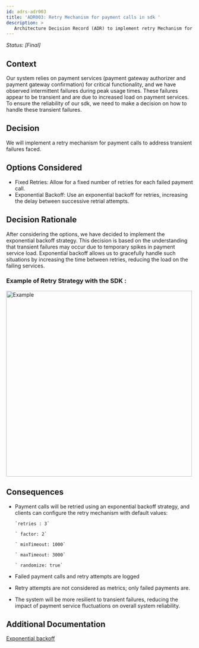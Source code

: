 ```yaml
---
id: adrs-adr003
title: 'ADR003: Retry Mechanism for payment calls in sdk '
description: >
   Architecture Decision Record (ADR) to implement retry Mechanism for payment calls in sdk
---
```

*Status: [Final]*

## Context
Our system relies on payment services (payment gateway authorizer and payment gateway confirmation) for critical functionality, and we have observed intermittent failures during peak usage times. These failures appear to be transient and are due to increased load on payment services. To ensure the reliability of our sdk, we need to make a decision on how to handle these transient failures.

## Decision
We will implement a retry mechanism for payment calls to address transient failures faced.

## Options Considered
* Fixed Retries: Allow for a fixed number of retries for each failed payment call.
* Exponential Backoff: Use an exponential backoff for retries, increasing the delay between successive retrial attempts.
  
##  Decision Rationale
After considering the options, we have decided to implement the exponential backoff strategy. This decision is based on the understanding that transient failures may occur due to temporary spikes in payment service load. Exponential backoff allows us to gracefully handle such situations by increasing the time between retries, reducing the load on the failing services.

### Example of Retry Strategy with the SDK :
<img src="https://github.com/pns-si5-al-course/al-newbank-23-24-al-23-24-b-v5/blob/main/adr/images/retry.png" width="500" height="500" alt="Example">

## Consequences
* Payment calls will be retried using an exponential backoff strategy, and clients can configure the retry mechanism with default values:

      `retries : 3`
  
      ` factor: 2`

      ` minTimeout: 1000`
  
      ` maxTimeout: 3000`
  
      ` randomize: true`

* Failed payment calls and retry attempts are logged
* Retry attempts are not considered as metrics; only failed payments are. 
* The system will be more resilient to transient failures, reducing the impact of payment service fluctuations on overall system reliability.
  
## Additional Documentation
[Exponential backoff](https://advancedweb.hu/how-to-implement-an-exponential-backoff-retry-strategy-in-javascript/)
